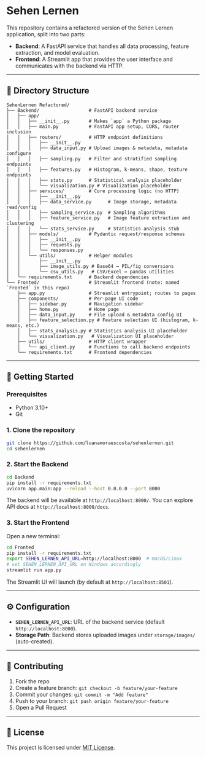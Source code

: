 # Sehen Lernen

This repository contains a refactored version of the Sehen Lernen application, split into two parts:

* **Backend**: A FastAPI service that handles all data processing, feature extraction, and model evaluation.
* **Frontend**: A Streamlit app that provides the user interface and communicates with the backend via HTTP.

---

## 📂 Directory Structure

```
SehenLernen Refactored/
├── Backend/                  # FastAPI backend service
│   ├── app/
│   │   ├── __init__.py       # Makes `app` a Python package
│   │   ├── main.py           # FastAPI app setup, CORS, router inclusion
│   │   ├── routers/          # HTTP endpoint definitions
│   │   │   ├── __init__.py
│   │   │   ├── data_input.py # Upload images & metadata, metadata configure
│   │   │   ├── sampling.py   # Filter and stratified sampling endpoints
│   │   │   ├── features.py   # Histogram, k-means, shape, texture endpoints
│   │   │   ├── stats.py      # Statistical analysis placeholder
│   │   │   └── visualization.py # Visualization placeholder
│   │   ├── services/         # Core processing logic (no HTTP)
│   │   │   ├── __init__.py
│   │   │   ├── data_service.py      # Image storage, metadata read/config
│   │   │   ├── sampling_service.py  # Sampling algorithms
│   │   │   ├── feature_service.py   # Image feature extraction and clustering
│   │   │   └── stats_service.py     # Statistics analysis stub
│   │   ├── models/           # Pydantic request/response schemas
│   │   │   ├── __init__.py
│   │   │   ├── requests.py
│   │   │   └── responses.py
│   │   └── utils/            # Helper modules
│   │       ├── __init__.py
│   │       ├── image_utils.py # Base64 ↔ PIL/fig conversions
│   │       └── csv_utils.py   # CSV/Excel ↔ pandas utilities
│   └── requirements.txt      # Backend dependencies
└── Fronted/                  # Streamlit frontend (note: named `Fronted` in this repo)
    ├── app.py                # Streamlit entrypoint; routes to pages
    ├── components/           # Per-page UI code
    │   ├── sidebar.py        # Navigation sidebar
    │   ├── home.py           # Home page
    │   ├── data_input.py     # File upload & metadata config UI
    │   ├── feature_selection.py # Feature selection UI (histogram, k-means, etc.)
    │   ├── stats_analysis.py # Statistics analysis UI placeholder
    │   └── visualization.py   # Visualization UI placeholder
    ├── utils/                # HTTP client wrapper
    │   └── api_client.py     # Functions to call backend endpoints
    └── requirements.txt      # Frontend dependencies
```

---

## 🚀 Getting Started

### Prerequisites

* Python 3.10+
* Git

### 1. Clone the repository

```bash
git clone https://github.com/luanamoraescosta/sehenlernen.git
cd sehenlernen
```

### 2. Start the Backend

```bash
cd Backend
pip install -r requirements.txt
uvicorn app.main:app --reload --host 0.0.0.0 --port 8000
```

The backend will be available at `http://localhost:8000/`. You can explore API docs at `http://localhost:8000/docs`.

### 3. Start the Frontend

Open a new terminal:

```bash
cd Fronted
pip install -r requirements.txt
export SEHEN_LERNEN_API_URL=http://localhost:8000  # macOS/Linux
# set SEHEN_LERNEN_API_URL on Windows accordingly
streamlit run app.py
```

The Streamlit UI will launch (by default at `http://localhost:8501`).

---

## ⚙️ Configuration

* **`SEHEN_LERNEN_API_URL`**: URL of the backend service (default `http://localhost:8000`).
* **Storage Path**: Backend stores uploaded images under `storage/images/` (auto-created).

---

## 🤝 Contributing

1. Fork the repo
2. Create a feature branch: `git checkout -b feature/your-feature`
3. Commit your changes: `git commit -m "Add feature"`
4. Push to your branch: `git push origin feature/your-feature`
5. Open a Pull Request

---

## 📄 License

This project is licensed under [MIT License](LICENSE).
